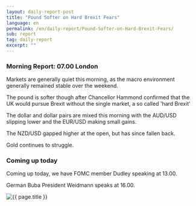 ```yaml
---
layout: daily-report-post
title: "Pound Softer on Hard Brexit Fears"
language: en
permalink: /en/daily-report/Pound-Softer-on-Hard-Brexit-Fears/
sub: report
tag: daily-report
excerpt: ""
---
```

### Morning Report: 07.00 London

Markets are generally quiet this morning, as the macro environment generally remained stable over the weekend. 

The pound is softer though after Chancellor Hammond confirmed that the UK would pursue Brexit without the single market, a so called 'hard Brexit'

The dollar and dollar pairs are mixed this morning with the AUD/USD slipping lower and the EUR/USD making small gains. 

The NZD/USD gapped higher at the open, but has since fallen back. 

Gold continues to struggle. 

### Coming up today

Coming up today, we have FOMC member Dudley speaking at 13.00. 

German Buba President Weidmann speaks at 16.00.
 

<p><img src="{{ "/assets/images/daily-report/2017-06-19_07-41-20.jpg" | relative_url }}" alt="{{ page.title }}" title="{{ page.title }}"></p>